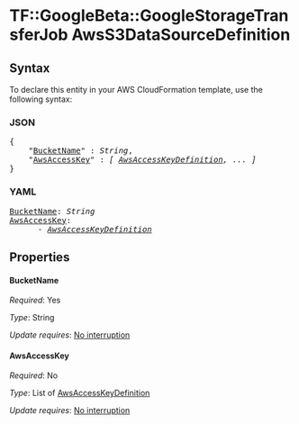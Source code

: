 # TF::GoogleBeta::GoogleStorageTransferJob AwsS3DataSourceDefinition

## Syntax

To declare this entity in your AWS CloudFormation template, use the following syntax:

### JSON

<pre>
{
    "<a href="#bucketname" title="BucketName">BucketName</a>" : <i>String</i>,
    "<a href="#awsaccesskey" title="AwsAccessKey">AwsAccessKey</a>" : <i>[ <a href="awsaccesskeydefinition.md">AwsAccessKeyDefinition</a>, ... ]</i>
}
</pre>

### YAML

<pre>
<a href="#bucketname" title="BucketName">BucketName</a>: <i>String</i>
<a href="#awsaccesskey" title="AwsAccessKey">AwsAccessKey</a>: <i>
      - <a href="awsaccesskeydefinition.md">AwsAccessKeyDefinition</a></i>
</pre>

## Properties

#### BucketName

_Required_: Yes

_Type_: String

_Update requires_: [No interruption](https://docs.aws.amazon.com/AWSCloudFormation/latest/UserGuide/using-cfn-updating-stacks-update-behaviors.html#update-no-interrupt)

#### AwsAccessKey

_Required_: No

_Type_: List of <a href="awsaccesskeydefinition.md">AwsAccessKeyDefinition</a>

_Update requires_: [No interruption](https://docs.aws.amazon.com/AWSCloudFormation/latest/UserGuide/using-cfn-updating-stacks-update-behaviors.html#update-no-interrupt)

